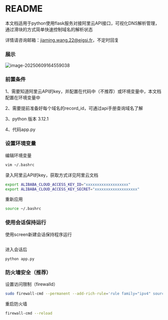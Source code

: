 # README

本文档适用于python使用flask服务对接阿里云API接口，可视化DNS解析管理，通过滑块的方式简单快速控制域名的解析状态

详情请咨询邮箱：jiaming.wang.22@eigsi.fr，不定时回复

### 展示

![image-20250609164559038](C:\Users\wangjm\AppData\Roaming\Typora\typora-user-images\image-20250609164559038.png)

### 前置条件

1、需要知道阿里云API的key，并配置在代码中（不推荐）或环境变量中，本文档配置在环境变量中

2、需要提前准备好每个域名的record_id，可通过api手册查询域名了解

3、python 版本 3.12.1

4、代码app.py



### 设置环境变量

编辑环境变量

````bash
vim ~/.bashrc
````

录入阿里云API的key，获取方式详见阿里云文档

```bash
export ALIBABA_CLOUD_ACCESS_KEY_ID="xxxxxxxxxxxxxxxxxxx"
export ALIBABA_CLOUD_ACCESS_KEY_SECRET="xxxxxxxxxxxxxxxxxxx"
```

重新应用

````bash
source ~/.bashrc
````



### 使用会话保持运行

使用screen新建会话保持程序运行

```bash

```

进入会话后

```bashpython app.py
python app.py
```





### 防火墙安全（推荐）

设置访问限制（firewalld）

````bash
sudo firewall-cmd --permanent --add-rich-rule='rule family="ipv4" source address="x.x.x.x" port port="xxxx" protocol="tcp" accept'
````

重启防火墙

````bash
firewall-cmd --reload
````

